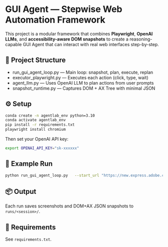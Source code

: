 # GUI Agent — Stepwise Web Automation Framework

This project is a modular framework that combines **Playwright**, **OpenAI LLMs**, and **accessibility-aware DOM snapshots** to create a reasoning-capable GUI Agent that can interact with real web interfaces step-by-step.

## 📂 Project Structure
- run_gui_agent_loop.py     — Main loop: snapshot, plan, execute, replan
- executor_playwright.py    — Executes each action (click, type, wait)
- agent_llm.py              — Uses OpenAI LLM to plan actions from user prompts
- snapshot_runtime.py       — Captures DOM + AX Tree with minimal JSON

## ⚙️ Setup
```bash
conda create -n agentlab_env python=3.10
conda activate agentlab_env
pip install -r requirements.txt
playwright install chromium
```
Then set your OpenAI API key:
```bash
export OPENAI_API_KEY="sk-xxxxxx"
```

## 🚀 Example Run
```bash
python run_gui_agent_loop.py   --start_url "https://new.express.adobe.com/"   --out_dir "runs/adobe_test"   --prompt "Enter my email and click Continue"   --email "zoelee19991226@gmail.com"
```

## 📦 Output
Each run saves screenshots and DOM+AX JSON snapshots to `runs/<session>/`.

## 🧰 Requirements
See `requirements.txt`.
